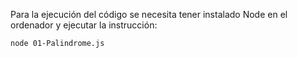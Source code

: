 Para la ejecución del código se necesita tener instalado Node en el ordenador y ejecutar la instrucción:

```
node 01-Palindrome.js
